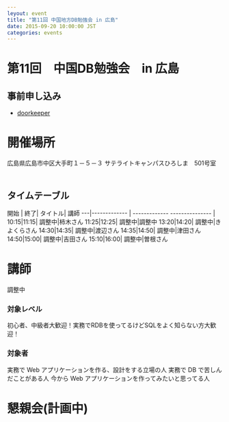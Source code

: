 ```yaml
---
leyout: event
title: "第11回 中国地方DB勉強会 in 広島"
date: 2015-09-20 10:00:00 JST
categories: events
---
```


# 第11回　中国DB勉強会　in 広島

## 事前申し込み

* [doorkeeper](https://dbstudychugoku.doorkeeper.jp/events/28573)

# 開催場所　
広島県広島市中区大手町１－５－３ サテライトキャンパスひろしま　501号室 　

## タイムテーブル

開始 | 終了| タイトル| 講師
---|------------- | ------------- --------------- |
10:15|11:15| 調整中|柿木さん
11:25|12:25| 調整中|調整中
13:20|14:20| 調整中|きよくらさん
14:30|14:35| 調整中|渡辺さん
14:35|14:50| 調整中|津田さん
14:50|15:00| 調整中|吉田さん
15:10|16:00| 調整中|曽根さん

# 講師
調整中

### 対象レベル

初心者、中級者大歓迎！実務でRDBを使ってるけどSQLをよく知らない方大歓迎！

### 対象者

実務で Web アプリケーションを作る、設計をする立場の人
実務で DB で苦しんだことがある人
今から Web アプリケーションを作ってみたいと思ってる人


# 懇親会(計画中)
